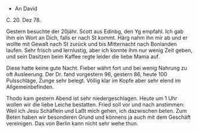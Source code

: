 + An David

 C. 20. Dez 78.

Gestern besuchte der 20jähr. Scott aus Edinbg, den Yg empfahl. Ich gab ihm ein Wort an Dich, falls er nach St kommt. Härg nahm ihn mir ab und er wollte mit Gewalt nach St zurück und bis Mitternacht nach Bonlanden laufen. Sehr frisch und lernlustig, aber ich konnte ihm nur wenig Zeit geben, und sein Dasitzen beim Kaffee regte leider die liebe Mama auf.

Diese hatte keine gute Nacht. Fieber währt fort und bei wenig Nahrung zu oft Ausleerung. Der Dr. fand vorgestern 96, gestern 86, heute 100 Pulsschläge, Zunge sehr belegt. Völlig klar im Kopfe aber sehr elend im Allgemeinbefinden.

Thodo kam gestern Abend ist sehr niedergeschlagen. Heute um 1 Uhr wollen wir die liebe Leiche bestatten. Fried soll vor und nach anstimmen: Weil ich Jesu Schäflein und Laßt mich gehen, ich dazwischen beten. Zum Beten haben wir besonderen Grund und könnens ja auch mit dem Geschäft vereinigen. 
Das von Berlin kann nicht sehr wehe thun.
